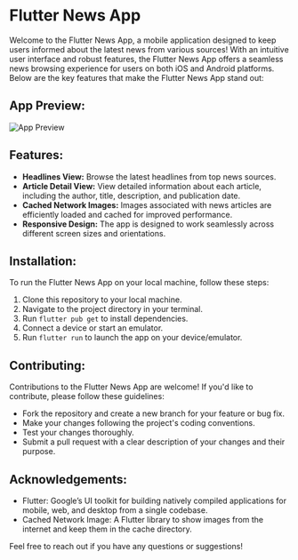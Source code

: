 # Flutter News App

Welcome to the Flutter News App, a mobile application designed to keep users informed about the latest news from various sources! With an intuitive user interface and robust features, the Flutter News App offers a seamless news browsing experience for users on both iOS and Android platforms. Below are the key features that make the Flutter News App stand out:

## App Preview:

![App Preview](NewsApp.jpg)

## Features:

- **Headlines View:** Browse the latest headlines from top news sources.
- **Article Detail View:** View detailed information about each article, including the author, title, description, and publication date.
- **Cached Network Images:** Images associated with news articles are efficiently loaded and cached for improved performance.
- **Responsive Design:** The app is designed to work seamlessly across different screen sizes and orientations.

## Installation:

To run the Flutter News App on your local machine, follow these steps:

1. Clone this repository to your local machine.
2. Navigate to the project directory in your terminal.
3. Run `flutter pub get` to install dependencies.
4. Connect a device or start an emulator.
5. Run `flutter run` to launch the app on your device/emulator.

## Contributing:

Contributions to the Flutter News App are welcome! If you'd like to contribute, please follow these guidelines:

- Fork the repository and create a new branch for your feature or bug fix.
- Make your changes following the project's coding conventions.
- Test your changes thoroughly.
- Submit a pull request with a clear description of your changes and their purpose.


## Acknowledgements:

- Flutter: Google’s UI toolkit for building natively compiled applications for mobile, web, and desktop from a single codebase.
- Cached Network Image: A Flutter library to show images from the internet and keep them in the cache directory.

Feel free to reach out if you have any questions or suggestions!
